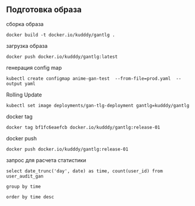 ## Подготовка образа

сборка образа
```
docker build -t docker.io/kudddy/gantlg .
```

загрузка образа
```
docker push docker.io/kudddy/gantlg:latest
```

генерация config map
```
kubectl create configmap anime-gan-test  --from-file=prod.yaml  --output yaml
```

Rolling Update

```
kubectl set image deployments/gan-tlg-deployment gantlg=kudddy/gantlg
```

docker tag
```
docker tag bf1fc6eaefcb docker.io/kudddy/gantlg:release-01
```

docker push
```
docker push docker.io/kudddy/gantlg:release-01
```

запрос для расчета статистики

```
select date_trunc('day', date) as time, count(user_id) from user_audit_gan

group by time

order by time desc
```